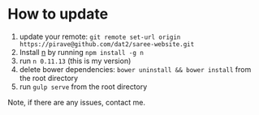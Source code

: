 # How to update

1. update your remote: `git remote set-url origin https://pirave@github.com/dat2/saree-website.git`
2. Install [n](https://github.com/visionmedia/n) by running `npm install -g n`
3. run `n 0.11.13` (this is my version)
4. delete bower dependencies: `bower uninstall && bower install` from the root directory
5. run `gulp serve` from the root directory 

Note, if there are any issues, contact me.
